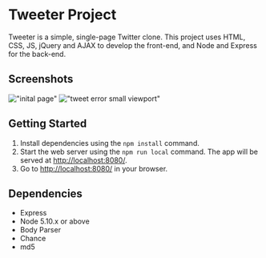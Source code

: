 # Tweeter Project

Tweeter is a simple, single-page Twitter clone. This project uses HTML, CSS, JS, jQuery and AJAX to develop the front-end, and Node and Express for the back-end.

## Screenshots
!["inital page"]()
!["tweet error small viewport"]()


## Getting Started

1. Install dependencies using the `npm install` command.
2. Start the web server using the `npm run local` command. The app will be served at <http://localhost:8080/>.
3. Go to <http://localhost:8080/> in your browser.

## Dependencies

- Express
- Node 5.10.x or above
- Body Parser
- Chance
- md5

